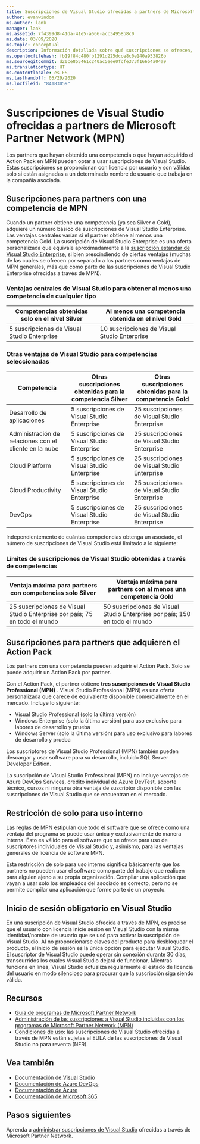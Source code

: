 ```yaml
---
title: Suscripciones de Visual Studio ofrecidas a partners de Microsoft Partner Network (MPN)
author: evanwindom
ms.author: lank
manager: lank
ms.assetid: 7f4399d8-41da-41e5-a666-acc34958b8c0
ms.date: 03/09/2020
ms.topic: conceptual
description: Información detallada sobre qué suscripciones se ofrecen, las reglas que se aplican y cuántas suscripciones se ofrecen en MPN.
ms.openlocfilehash: fb19f84c480fb1291d225dcce8c0e140a953826b
ms.sourcegitcommit: d20ce855461c240ac5eee0fcfe373f166b4a04a9
ms.translationtype: HT
ms.contentlocale: es-ES
ms.lasthandoff: 05/29/2020
ms.locfileid: "84183059"
---
```

# <a name="visual-studio-subscriptions-offered-to-partners-in-the-microsoft-partner-network-mpn"></a>Suscripciones de Visual Studio ofrecidas a partners de Microsoft Partner Network (MPN)

Los partners que hayan obtenido una competencia o que hayan adquirido el Action Pack en MPN pueden optar a usar suscripciones de Visual Studio. Estas suscripciones se proporcionan con licencia por usuario y son válidas solo si están asignadas a un determinado nombre de usuario que trabaja en la compañía asociada.

## <a name="subscriptions-for-partners-with-an-mpn-competency"></a>Suscripciones para partners con una competencia de MPN

Cuando un partner obtiene una competencia (ya sea Silver o Gold), adquiere un número básico de suscripciones de Visual Studio Enterprise. Las ventajas centrales varían si el partner obtiene al menos una competencia Gold. La suscripción de Visual Studio Enterprise es una oferta personalizada que equivale aproximadamente a la [suscripción estándar de Visual Studio Enterprise](https://visualstudio.microsoft.com/vs/pricing/), si bien prescindiendo de ciertas ventajas (muchas de las cuales se ofrecen por separado a los partners como ventajas de MPN generales, más que como parte de las suscripciones de Visual Studio Enterprise ofrecidas a través de MPN).

### <a name="core-visual-studio-benefit-for-earning-at-least-one-competency-of-any-kind"></a>Ventajas centrales de Visual Studio para obtener al menos una competencia de cualquier tipo

| Competencias obtenidas solo en el nivel Silver               | Al menos una competencia obtenida en el nivel Gold   |
|------------------------------------------------------------|----------------------------------------------------|
| 5 suscripciones de Visual Studio Enterprise                   | 10 suscripciones de Visual Studio Enterprise          |

### <a name="additional-visual-studio-benefit-for-select-competencies"></a>Otras ventajas de Visual Studio para competencias seleccionadas

| Competencia                                  | Otras suscripciones obtenidas para la competencia **Silver** | Otras suscripciones obtenidas para la competencia **Gold** |
|---------------------------------------------|-----------------------------------------------------------|---------------------------------------------------------|
| Desarrollo de aplicaciones                     | 5 suscripciones de Visual Studio Enterprise                  | 25 suscripciones de Visual Studio Enterprise               |
| Administración de relaciones con el cliente en la nube      | 5 suscripciones de Visual Studio Enterprise                  | 25 suscripciones de Visual Studio Enterprise               |
| Cloud Platform                              | 5 suscripciones de Visual Studio Enterprise                  | 25 suscripciones de Visual Studio Enterprise               |
| Cloud Productivity                          | 5 suscripciones de Visual Studio Enterprise                  | 25 suscripciones de Visual Studio Enterprise               |
| DevOps                                      | 5 suscripciones de Visual Studio Enterprise                  | 25 suscripciones de Visual Studio Enterprise                |

Independientemente de cuántas competencias obtenga un asociado, el número de suscripciones de Visual Studio está limitado a lo siguiente:

### <a name="limits-for-visual-studio-subscriptions-earned-through-competencies"></a>Límites de suscripciones de Visual Studio obtenidas a través de competencias

| Ventaja máxima para partners con competencias solo Silver                   | Ventaja máxima para partners con al menos una competencia Gold               |
|------------------------------------------------------------------------------|------------------------------------------------------------------------------|
| 25 suscripciones de Visual Studio Enterprise por país; 75 en todo el mundo          | 50 suscripciones de Visual Studio Enterprise por país; 150 en todo el mundo         |

## <a name="subscriptions-for-partners-purchasing-the-action-pack"></a>Suscripciones para partners que adquieren el Action Pack

Los partners con una competencia pueden adquirir el Action Pack. Solo se puede adquirir un Action Pack por partner.

Con el Action Pack, el partner obtiene **tres suscripciones de Visual Studio Professional (MPN)** . Visual Studio Professional (MPN) es una oferta personalizada que carece de equivalente disponible comercialmente en el mercado. Incluye lo siguiente:

- Visual Studio Professional (solo la última versión)
- Windows Enterprise (solo la última versión) para uso exclusivo para labores de desarrollo y prueba
- Windows Server (solo la última versión) para uso exclusivo para labores de desarrollo y prueba

Los suscriptores de Visual Studio Professional (MPN) también pueden descargar y usar software para su desarrollo, incluido SQL Server Developer Edition.

La suscripción de Visual Studio Professional (MPN) no incluye ventajas de Azure DevOps Services, crédito individual de Azure DevTest, soporte técnico, cursos ni ninguna otra ventaja de suscriptor disponible con las suscripciones de Visual Studio que se encuentran en el mercado.

## <a name="internal-use-only-restriction"></a>Restricción de solo para uso interno

Las reglas de MPN estipulan que todo el software que se ofrece como una ventaja del programa se puede usar única y exclusivamente de manera interna. Esto es válido para el software que se ofrece para uso de suscriptores individuales de Visual Studio y, asimismo, para las ventajas generales de licencia de software MPN.

Esta restricción de solo para uso interno significa básicamente que los partners no pueden usar el software como parte del trabajo que realicen para alguien ajeno a su propia organización. Compilar una aplicación que vayan a usar solo los empleados del asociado es correcto, pero no se permite compilar una aplicación que forme parte de un proyecto.

## <a name="sign-in-required-with-visual-studio"></a>Inicio de sesión obligatorio en Visual Studio

En una suscripción de Visual Studio ofrecida a través de MPN, es preciso que el usuario con licencia inicie sesión en Visual Studio con la misma identidad/nombre de usuario que se usó para activar la suscripción de Visual Studio. Al no proporcionarse claves del producto para desbloquear el producto, el inicio de sesión es la única opción para ejecutar Visual Studio. El suscriptor de Visual Studio puede operar sin conexión durante 30 días, transcurridos los cuales Visual Studio dejará de funcionar. Mientras funciona en línea, Visual Studio actualiza regularmente el estado de licencia del usuario en modo silencioso para procurar que la suscripción siga siendo válida.

## <a name="resources"></a>Recursos

- [Guía de programas de Microsoft Partner Network](https://assets.microsoft.com/MPN-MAPS-Product-Usage-Guide.pdf?tpqid=300-000121)
- [Administración de las suscripciones a Visual Studio incluidas con los programas de Microsoft Partner Network (MPN)](manage-mpn-subscriptions.md)
- [Condiciones de uso](https://www.microsoft.com/useterms/): las suscripciones de Visual Studio ofrecidas a través de MPN están sujetas al EULA de las suscripciones de Visual Studio no para reventa (NFR).


## <a name="see-also"></a>Vea también
- [Documentación de Visual Studio](https://docs.microsoft.com/visualstudio/)
- [Documentación de Azure DevOps](https://docs.microsoft.com/azure/devops/)
- [Documentación de Azure](https://docs.microsoft.com/azure/)
- [Documentación de Microsoft 365](https://docs.microsoft.com/microsoft-365/)

## <a name="next-steps"></a>Pasos siguientes

Aprenda a [administrar suscripciones de Visual Studio](manage-mpn-subscriptions.md) ofrecidas a través de Microsoft Partner Network.
